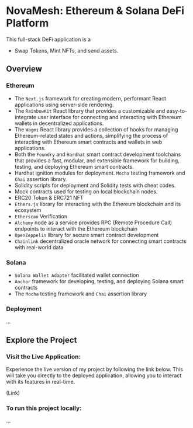 # NovaMesh: Ethereum & Solana DeFi Platform

This full-stack DeFi application is a

* Swap Tokens, Mint NFTs, and send assets.

## Overview

### Ethereum

* The `Next.js` framework for creating modern, performant React applications using server-side rendering.
* The `RainbowKit` React library that provides a customizable and easy-to-integrate user interface for connecting and interacting with Ethereum wallets in decentralized applications.
* The `Wagmi` React library provides a collection of hooks for managing Ethereum-related states and actions, simplifying the process of interacting with Ethereum smart contracts and wallets in web applications.
* Both the `Foundry` and `Hardhat` smart contract development toolchains that provides a fast, modular, and extensible framework for building, testing, and deploying Ethereum smart contracts.
* Hardhat ignition modules for deployment. `Mocha` testing framework and `Chai` assertion library.
* Solidity scripts for deployment and Solidity tests with cheat codes.
* Mock contracts used for testing on local blockchain nodes.
* ERC20 Token & ERC721 NFT
* `Ethers.js` library for interacting with the Ethereum blockchain and its ecosystem
* `Etherscan` Verification
* `Alchemy` node as a service provides RPC (Remote Procedure Call) endpoints to interact with the Ethereum blockchain
* `OpenZeppelin` library for secure smart contract development
* `Chainlink` decentralized oracle network for connecting smart contracts with real-world data

### Solana

* `Solana Wallet Adapter` facilitated wallet connection
* `Anchor` framework for developing, testing, and deploying Solana smart contracts
* The `Mocha` testing framework and `Chai` assertion library

### Deployment

...

## Explore the Project

### Visit the Live Application:

Experience the live version of my project by following the link below. This will take you directly to the deployed application, allowing you to interact with its features in real-time.

(Link)

### To run this project locally:

...
